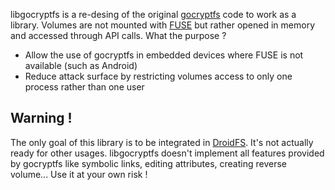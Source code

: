 libgocryptfs is a re-desing of the original [gocryptfs](https://github.com/rfjakob/gocryptfs) code to work as a library. Volumes are not mounted with [FUSE](https://www.kernel.org/doc/html/latest/filesystems/fuse.html) but rather opened in memory and accessed through API calls. What the purpose ?
- Allow the use of gocryptfs in embedded devices where FUSE is not available (such as Android)
- Reduce attack surface by restricting volumes access to only one process rather than one user

## Warning !
The only goal of this library is to be integrated in [DroidFS](https://forge.chapril.org/hardcoresushi/DroidFS). It's not actually ready for other usages. libgocryptfs doesn't implement all features provided by gocryptfs like symbolic links, editing attributes, creating reverse volume... Use it at your own risk !
